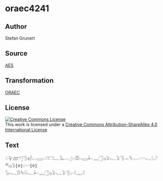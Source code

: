# oraec4241

## Author

Stefan Grunert

## Source

[AES](https://github.com/simondschweitzer/aes)

## Transformation

[ORAEC](https://oraec.github.io/)

## License

<a rel="license" href="http://creativecommons.org/licenses/by-sa/4.0/"><img alt="Creative Commons License" style="border-width:0" src="https://i.creativecommons.org/l/by-sa/4.0/88x31.png" /></a><br />This work is licensed under a <a rel="license" href="http://creativecommons.org/licenses/by-sa/4.0/">Creative Commons Attribution-ShareAlike 4.0 International License</a>

## Text

𓇳𓊿𓊏𓄣𓉶𓊹𓍛𓁷𓋴𓂋𓈙𓏏𓍔𓉐𓉻𓅓𓂋𓊨𓏏𓏃𓏏𓈙𓇓𓏏𓈖𓃂𓐍𓅱𓆑𓅱𓊹𓍛𓁹𓌸𓂋𓏏𓎟𓆑𓇋𓌳𓄪𓐍𓅱[⯑]𓇳𓎟[⯑]<br>
𓅭𓆑𓀘𓌸𓇋𓇋𓆑𓇓𓏏𓈖𓃂𓐍𓅱𓆑𓅱𓊹𓍛𓊪𓏏𓎛𓈖𓊪𓎛<br>

